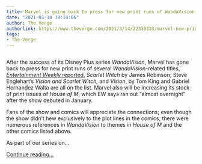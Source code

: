 ```yaml
---
title: Marvel is going back to press for new print runs of WandaVision-related comics
date: "2021-03-14 19:14:06"
author: The Verge
authorlink: https://www.theverge.com/2021/3/14/22330333/marvel-new-print-versions-wandavision-comics-disney
tags:
- The-Verge
---
```

<figure>
      <img alt="" src="https://cdn.vox-cdn.com/thumbor/yvTLaDJStlsvktg2JhbxRwpRTPE=/0x0:920x613/1310x873/cdn.vox-cdn.com/uploads/chorus_image/image/68964318/vision_cover.0.jpg" />
    </figure>

  <p id="3fI4Fc">After the success of its Disney Plus series <em>WandaVision</em>, Marvel has gone back to press for new print runs of several <em>WandaVision</em>-related titles, <a href="https://ew.com/books/wandavision-marvel-classic-scarlet-witch-comics-going-back-to-print/"><em>Entertainment Weekly</em> reported.</a> <em>Scarlet Witch</em> by James Robinson; Steve Englehart’s <em>Vision and Scarlet Witch,</em> and<em> Vision</em>, by Tom King and Gabriel Hernandez Walta are all on the list. Marvel also will be increasing its stock of print issues of <em>House of M</em>, which EW says ran out “almost overnight” after the show debuted in January.</p>
<p id="vIp2nq">Fans of the show and comics will appreciate the connections; even though the show didn’t hew exclusively to the plot lines in the comics, there were numerous references in<em> WandaVision</em> to themes in <em>House of M </em>and the other comics listed above. </p>
<p id="4NzzzX">As part of our series on...</p>
  <p>
    <a href="https://www.theverge.com/2021/3/14/22330333/marvel-new-print-versions-wandavision-comics-disney">Continue reading&hellip;</a>
  </p>
